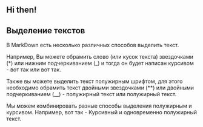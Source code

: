 ## Hi then!

## Выделение текстов
В MarkDown есть несколько различных способов выделить текст.

Например, Вы можете обрамить слово (или кусок текста) звездочками (*) или нижним подчеркиванием (_) и тогда он будет написан курсивом - вот так или вот так.

Также вы можете выделить текст полужирным шрифтом, для этого необходимо обрамить текст двойными звездочками (**) или двойными подчеркиванием (__) - полужирный текст или полужирный текст.

Мы можем комбинировать разные способы выделения полужирным и курсивом. Например, вот так - Курсивный и одновременно полужирный текст.